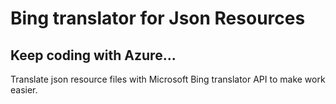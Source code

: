 # Bing translator for Json Resources

## Keep coding with Azure...
Translate json resource files with Microsoft Bing translator API to make work easier.
